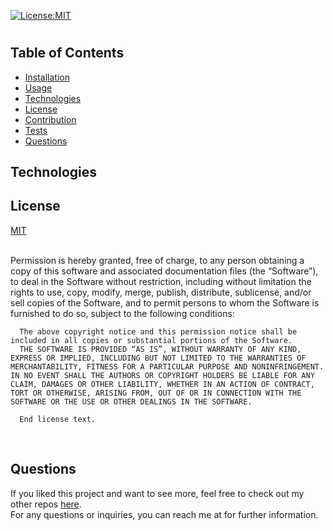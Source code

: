 
  [![License:MIT](https://img.shields.io/badge/License-MIT-yellow.svg)](https://opensource.org/licenses/MIT)
  # 
    
  
  
  ## Table of Contents
  - [Installation](#installation)
  - [Usage](#usage)
  - [Technologies](#technologies)
  - [License](#license)
  - [Contribution](#contribution)
  - [Tests](#tests)
  - [Questions](#questions)

  
    
  

  ## Technologies

  
  ## License
  [MIT](https://opensource.org/license/mit/)

  <br>
  Permission is hereby granted, free of charge, to any person obtaining a copy of this software and associated documentation files (the “Software”), to deal in the Software without restriction, including without limitation the rights to use, copy, modify, merge, publish, distribute, sublicense, and/or sell copies of the Software, and to permit persons to whom the Software is furnished to do so, subject to the following conditions:

      The above copyright notice and this permission notice shall be included in all copies or substantial portions of the Software.
      THE SOFTWARE IS PROVIDED “AS IS”, WITHOUT WARRANTY OF ANY KIND, EXPRESS OR IMPLIED, INCLUDING BUT NOT LIMITED TO THE WARRANTIES OF MERCHANTABILITY, FITNESS FOR A PARTICULAR PURPOSE AND NONINFRINGEMENT. IN NO EVENT SHALL THE AUTHORS OR COPYRIGHT HOLDERS BE LIABLE FOR ANY CLAIM, DAMAGES OR OTHER LIABILITY, WHETHER IN AN ACTION OF CONTRACT, TORT OR OTHERWISE, ARISING FROM, OUT OF OR IN CONNECTION WITH THE SOFTWARE OR THE USE OR OTHER DEALINGS IN THE SOFTWARE.
      
      End license text.
  <br>
  
  
  
  
  
  ## Questions
  If you liked this project and want to see more, feel free to check out my 
  other repos [here]().
  <br>
  For any questions or inquiries, you can reach me at  for further information.
